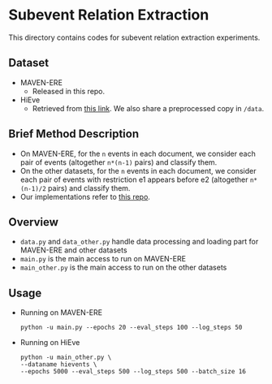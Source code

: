 # Subevent Relation Extraction
This directory contains codes for subevent relation extraction experiments.

## Dataset
- MAVEN-ERE
  - Released in this repo.
- HiEve
  - Retrieved from [this link](http://takelab.fer.hr/hievents.rar). We also share a preprocessed copy in `/data`.

## Brief Method Description

- On MAVEN-ERE, for the `n` events in each document, we consider each pair of events (altogether `n*(n-1)` pairs) and classify them.
- On the other datasets, for the `n` events in each document, we consider each pair of events with restriction e1 appears before e2 (altogether `n*(n-1)/2` pairs) and classify them.
- Our implementations refer to [this repo](https://github.com/CogComp/Subevent_EventSeg).

## Overview
- `data.py` and `data_other.py` handle data processing and loading part for MAVEN-ERE and other datasets
- `main.py` is the main access to run on MAVEN-ERE
- `main_other.py` is the main access to run on the other datasets

## Usage
- Running on MAVEN-ERE
    ```shell
    python -u main.py --epochs 20 --eval_steps 100 --log_steps 50
    ```
- Running on HiEve
    ```shell
    python -u main_other.py \
    --dataname hievents \
    --epochs 5000 --eval_steps 500 --log_steps 500 --batch_size 16
    ```
